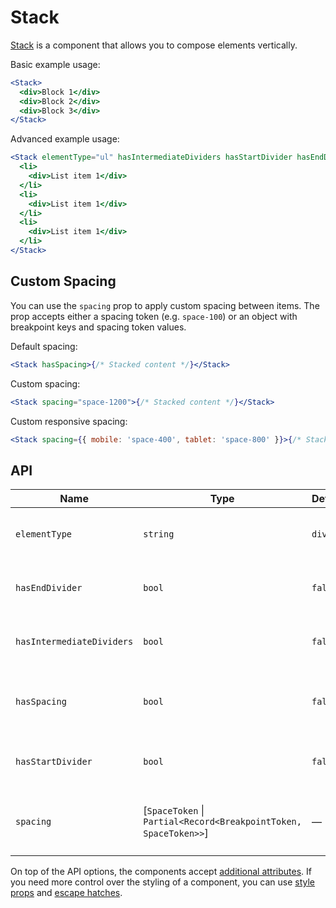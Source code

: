 # Stack

[Stack][stack] is a component that allows you to compose elements vertically.

Basic example usage:

```jsx
<Stack>
  <div>Block 1</div>
  <div>Block 2</div>
  <div>Block 3</div>
</Stack>
```

Advanced example usage:

```jsx
<Stack elementType="ul" hasIntermediateDividers hasStartDivider hasEndDivider>
  <li>
    <div>List item 1</div>
  </li>
  <li>
    <div>List item 1</div>
  </li>
  <li>
    <div>List item 1</div>
  </li>
</Stack>
```

## Custom Spacing

You can use the `spacing` prop to apply custom spacing between items. The prop
accepts either a spacing token (e.g. `space-100`) or an object with breakpoint keys and spacing token values.

Default spacing:

```jsx
<Stack hasSpacing>{/* Stacked content */}</Stack>
```

Custom spacing:

```jsx
<Stack spacing="space-1200">{/* Stacked content */}</Stack>
```

Custom responsive spacing:

```jsx
<Stack spacing={{ mobile: 'space-400', tablet: 'space-800' }}>{/* Stacked content */}</Stack>
```

## API

| Name                      | Type                                                             | Default | Required | Description                                           |
| ------------------------- | ---------------------------------------------------------------- | ------- | -------- | ----------------------------------------------------- |
| `elementType`             | `string`                                                         | `div`   | ✕        | Element type of the wrapper element                   |
| `hasEndDivider`           | `bool`                                                           | `false` | ✕        | Render a divider after the last item                  |
| `hasIntermediateDividers` | `bool`                                                           | `false` | ✕        | Render dividers between items                         |
| `hasSpacing`              | `bool`                                                           | `false` | ✕        | Apply default spacing between items                   |
| `hasStartDivider`         | `bool`                                                           | `false` | ✕        | Render a divider before the first item                |
| `spacing`                 | [`SpaceToken` \| `Partial<Record<BreakpointToken, SpaceToken>>`] | —       | ✕        | Apply [custom spacing](#custom-spacing) between items |

On top of the API options, the components accept [additional attributes][readme-additional-attributes].
If you need more control over the styling of a component, you can use [style props][readme-style-props]
and [escape hatches][readme-escape-hatches].

[readme-additional-attributes]: https://github.com/lmc-eu/spirit-design-system/blob/main/packages/web-react/README.md#additional-attributes
[readme-escape-hatches]: https://github.com/lmc-eu/spirit-design-system/blob/main/packages/web-react/README.md#escape-hatches
[readme-style-props]: https://github.com/lmc-eu/spirit-design-system/blob/main/packages/web-react/README.md#style-props
[stack]: https://github.com/lmc-eu/spirit-design-system/tree/main/packages/web/src/scss/components/Stack
